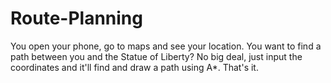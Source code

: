 # Route-Planning

You open your phone, go to maps and see your location. You want to find a path between you and the Statue of Liberty? No big deal, just input the coordinates and it'll find and draw a path using A*. That's it.
